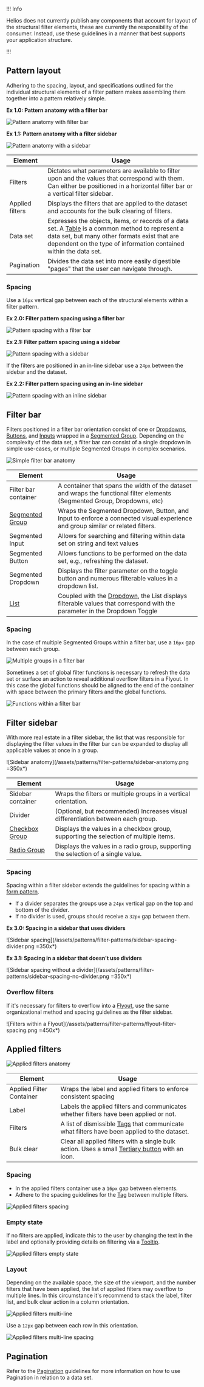 !!! Info

Helios does not currently publish any components that account for layout of the structural filter elements, these are currently the responsibility of the consumer. Instead, use these guidelines in a manner that best supports your application structure.

!!!

## Pattern layout

Adhering to the spacing, layout, and specifications outlined for the individual structural elements of a filter pattern makes assembling them together into a pattern relatively simple.

**Ex 1.0: Pattern anatomy with a filter bar**

![Pattern anatomy with filter bar](/assets/patterns/filter-patterns/pattern-anatomy-specific-filter-bar.png)

**Ex 1.1: Pattern anatomy with a filter sidebar**

![Pattern anatomy with a sidebar](/assets/patterns/filter-patterns/pattern-anatomy-specific-sidebar.png)

| Element | Usage |
|---------|-------|
| Filters | Dictates what parameters are available to filter upon and the values that correspond with them. Can either be positioned in a horizontal filter bar or a vertical filter sidebar. |
| Applied filters | Displays the filters that are applied to the dataset and accounts for the bulk clearing of filters. |
| Data set | Expresses the objects, items, or records of a data set. A [Table](/components/table) is a common method to represent a data set, but many other formats exist that are dependent on the type of information contained within the data set. |
| Pagination | Divides the data set into more easily digestible "pages" that the user can navigate through. |

### Spacing

Use a `16px` vertical gap between each of the structural elements within a filter pattern.

**Ex 2.0: Filter pattern spacing using a filter bar**

![Pattern spacing with a filter bar](/assets/patterns/filter-patterns/pattern-anatomy-filter-bar-spacing.png)

**Ex 2.1: Filter pattern spacing using a sidebar**

![Pattern spacing with a sidebar](/assets/patterns/filter-patterns/pattern-anatomy-sidebar-spacing.png)

If the filters are positioned in an in-line sidebar use a `24px` between the sidebar and the dataset.

**Ex 2.2: Filter pattern spacing using an in-line sidebar**

![Pattern spacing with an inline sidebar](/assets/patterns/filter-patterns/pattern-anatomy-inline-sidebar-spacing.png)

## Filter bar

Filters positioned in a filter bar orientation consist of one or [Dropdowns](/components/dropdown), [Buttons](/components/button), and [Inputs](/components/form/text-input) wrapped in a [Segmented Group](/components/segmented-group). Depending on the complexity of the data set, a filter bar can consist of a single dropdown in simple use-cases, or multiple Segmented Groups in complex scenarios.

![Simple filter bar anatomy](/assets/patterns/filter-patterns/filter-bar-anatomy-01.png)

| Element | Usage |
|---------|-------|
| Filter bar container | A container that spans the width of the dataset and wraps the functional filter elements (Segmented Group, Dropdowns, etc) |
| [Segmented Group](/components/segmented-group) | Wraps the Segmented Dropdown, Button, and Input to enforce a connected visual experience and group similar or related filters. |
| Segmented Input | Allows for searching and filtering within data set on string and text values |
| Segmented Button | Allows functions to be performed on the data set, e.g., refreshing the dataset. |
| Segmented Dropdown | Displays the filter parameter on the toggle button and numerous filterable values in a dropdown list. |
| [List](/components/dropdown#list) | Coupled with the [Dropdown](/components/dropdown), the List displays filterable values that correspond with the parameter in the Dropdown Toggle |

### Spacing

In the case of multiple Segmented Groups within a filter bar, use a `16px` gap between each group.

![Multiple groups in a filter bar](/assets/patterns/filter-patterns/filter-bar-anatomy-02.png)

Sometimes a set of global filter functions is necessary to refresh the data set or surface an action to reveal additional overflow filters in a Flyout. In this case the global functions should be aligned to the end of the container with space between the primary filters and the global functions.

![Functions within a filter bar](/assets/patterns/filter-patterns/filter-bar-anatomy-03.png)

## Filter sidebar

With more real estate in a filter sidebar, the list that was responsible for displaying the filter values in the filter bar can be expanded to display all applicable values at once in a group.

![Sidebar anatomy](/assets/patterns/filter-patterns/sidebar-anatomy.png =350x*)

| Element | Usage |
|---------|-------|
| Sidebar container | Wraps the filters or multiple groups in a vertical orientation. |
| Divider | (Optional, but recommended) Increases visual differentiation between each group. |
| [Checkbox Group](/components/form/checkbox) | Displays the values in a checkbox group, supporting the selection of multiple items. |
| [Radio Group](/components/form/radio) | Displays the values in a radio group, supporting the selection of a single value. |

### Spacing

Spacing within a filter sidebar extends the guidelines for spacing within a [form pattern](/patterns/form-patterns).

- If a divider separates the groups use a `24px` vertical gap on the top and bottom of the divider.
- If no divider is used, groups should receive a `32px` gap between them.

**Ex 3.0: Spacing in a sidebar that uses dividers**

![Sidebar spacing](/assets/patterns/filter-patterns/sidebar-spacing-divider.png =350x*)

**Ex 3.1: Spacing in a sidebar that doesn't use dividers**

![Sidebar spacing without a divider](/assets/patterns/filter-patterns/sidebar-spacing-no-divider.png =350x*)

### Overflow filters

If it's necessary for filters to overflow into a [Flyout](/components/flyout), use the same organizational method and spacing guidelines as the filter sidebar.

![Filters within a Flyout](/assets/patterns/filter-patterns/flyout-filter-spacing.png =450x*)

## Applied filters

![Applied filters anatomy](/assets/patterns/filter-patterns/applied-filters-anatomy.png)

| Element | Usage |
|---------|-------|
| Applied Filter Container | Wraps the label and applied filters to enforce consistent spacing |
| Label | Labels the applied filters and communicates whether filters have been applied or not. |
| Filters | A list of dismissible [Tags](/components/tag) that communicate what filters have been applied to the dataset. |
| Bulk clear | Clear all applied filters with a single bulk action. Uses a small [Tertiary button](/components/button) with an icon. |

### Spacing

- In the applied filters container use a `16px` gap between elements.
- Adhere to the spacing guidelines for the [Tag](/components/tag#spacing) between multiple filters.

![Applied filters spacing](/assets/patterns/filter-patterns/applied-filters-spacing.png)

### Empty state

If no filters are applied, indicate this to the user by changing the text in the label and optionally providing details on filtering via a [Tooltip](/components/tooltip).

![Applied filters empty state](/assets/patterns/filter-patterns/applied-filters-empty-state.png)

### Layout

Depending on the available space, the size of the viewport, and the number filters that have been applied, the list of applied filters may overflow to multiple lines. In this circumstance it's recommend to stack the label, filter list, and bulk clear action in a column orientation.

![Applied filters multi-line](/assets/patterns/filter-patterns/applied-filters-overflow-layout.png)

Use a `12px` gap between each row in this orientation.

![Applied filters multi-line spacing](/assets/patterns/filter-patterns/applied-filters-overflow-layout-spacing.png)

## Pagination

Refer to the [Pagination](/components/pagination?tab=specifications) guidelines for more information on how to use Pagination in relation to a data set.